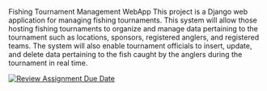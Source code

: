 Fishing Tournament Management WebApp
This project is a Django web application for managing fishing tournaments. This system will allow those hosting fishing tournaments to organize and manage data pertaining to the tournament such as locations, sponsors, registered anglers, and registered teams. The system will also enable tournament officials to insert, update, and delete data pertaining to the fish caught by the anglers during the tournament in real time.




[![Review Assignment Due Date](https://classroom.github.com/assets/deadline-readme-button-22041afd0340ce965d47ae6ef1cefeee28c7c493a6346c4f15d667ab976d596c.svg)](https://classroom.github.com/a/IKHmu6Mx)
